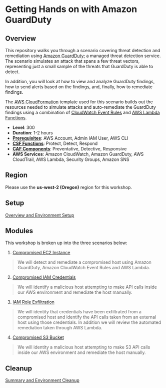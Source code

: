 # Getting Hands on with Amazon GuardDuty

## Overview
This repository walks you through a scenario covering threat detection and remediation using <a href="https://aws.amazon.com/guardduty/" target="_blank">Amazon GuardDuty</a>; a managed threat detection service. The scenario simulates an attack that spans a few threat vectors, representing just a small sample of the threats that GuardDuty is able to detect.

In addition, you will look at how to view and analyze GuardDuty findings, how to send alerts based on the findings, and, finally, how to remediate findings.

The <a href="https://aws.amazon.com/cloudformation/" target="_blank">AWS CloudFormation</a> template used for this scenario builds out the resources needed to simulate attacks and auto-remediate the GuardDuty findings using a combination of <a href="https://docs.aws.amazon.com/AmazonCloudWatch/latest/events/WhatIsCloudWatchEvents.html" target="_blank">CloudWatch Event Rules</a> and <a href="https://aws.amazon.com/lambda/" target="_blank">AWS Lambda Functions</a>.  

* **Level**: 300
* **Duration**: 1-2 hours
* **<a href="https://awssecworkshops.com/getting-started/" target="_blank">Prerequisites</a>**: AWS Account, Admin IAM User, AWS CLI
* **<a href="https://www.nist.gov/cyberframework/online-learning/components-framework" target="_blank">CSF Functions</a>**: Protect, Detect, Respond
* **<a href="https://d0.awsstatic.com/whitepapers/AWS_CAF_Security_Perspective.pdf" target="_blank">CAF Components</a>**: Preventative, Detective, Responsive
* **AWS Services**: Amazon CloudWatch, Amazon GuardDuty, AWS CloudTrail, AWS Lambda, Security Groups, Amazon SNS

## Region
Please use the **us-west-2 (Oregon)** region for this workshop.

## Setup

[Overview and Environment Setup](./setup.md)

## Modules

This workshop is broken up into the three scenarios below:

1. [Compromised EC2 Instance](./scenario1/index.md)
> We will detect and remediate a compromised host using Amazon GuardDuty, Amazon CloudWatch Event Rules and AWS Lambda.

2. [Compromised IAM Credentials](./scenario2/index.md)
> We will identify a malicious host attempting to make API calls inside our AWS environment and remediate the host manually.

3. [IAM Role Exfiltration](./scenario3/index.md)
> We will identity that credentials have been exfiltrated from a compromised host and identify the API calls taken from an external host using those credentials. In addition we will review the automated remediation taken through AWS Lambda.

4. [Compromised S3 Bucket](./scenario4/index.md)
> We will identity a malicious host attempting to make S3 API calls inside our AWS environment and remediate the host manually.

## Cleanup

[Summary and Environment Cleanup](./summary.md)
